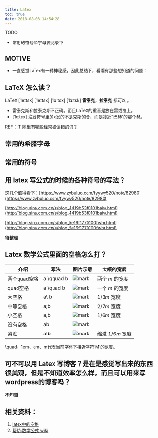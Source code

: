 ```yaml
---
title: Latex
toc: true
date: 2018-08-03 14:54:28
---
```







TODO

- 常用的符号和字母要记录下



## MOTIVE

* 一直感觉LaTex有一种神秘感，因此总结下，看看有那些想知道的问题：





## LaTeX 怎么读？

LaTeX [ˈleɪtɛk] [ˈleɪtɛx] [ˈlɑːtɛx] [ˈlɑːtɛk] **雷泰克**，**拉泰克** 都可以 。

  * 雷泰克斯和拉泰克斯不正确。而且LaTeX的重音是放在雷或拉上。
  * [ˈlɑːtɛx] 注音符号里的x发的不是克斯的音，而是接近“巴赫”的那个赫。


REF：[IT 圈里有哪些经常被读错的词？](https://www.zhihu.com/question/19739907)




## 常用的希腊字母





## 常用的符号





## 用 latex 写公式的时候的各种符号的写法？


这几个值得看下：[https://www.zybuluo.com/fyywy520/note/82980](https://www.zybuluo.com/fyywy520/note/82980)

[http://blog.sina.com.cn/s/blog_4419b53f0101baiw.html](http://blog.sina.com.cn/s/blog_4419b53f0101baiw.html)

[http://blog.sina.com.cn/s/blog_5e16f1770100fwhr.html](http://blog.sina.com.cn/s/blog_5e16f1770100fwhr.html)

**待整理**






## Latex 数学公式里面的空格怎么打？

| 介绍 | 写法 | 图片示意 | 大概的宽度  |
| ------------ | ---------- | ------------------------------------------------------------ | -------------- |
| 两个quad空格 | a \qquad b | ![mark](http://pacdb2bfr.bkt.clouddn.com/blog/image/180803/c7A6imL82l.png?imageslim) | 两个 *m* 的宽度  |
| quad空格     | a \quad b  | ![mark](http://pacdb2bfr.bkt.clouddn.com/blog/image/180803/GLC1aDF2ge.png?imageslim) | 一个 *m* 的宽度  |
| 大空格       | a\ b       | ![mark](http://pacdb2bfr.bkt.clouddn.com/blog/image/180803/dI37C4EFCm.png?imageslim) | 1/3*m* 宽度     |
| 中等空格     | a\;b       | ![mark](http://pacdb2bfr.bkt.clouddn.com/blog/image/180803/g6BLbILmla.png?imageslim) | 2/7*m* 宽度     |
| 小空格       | a\,b       | ![mark](http://pacdb2bfr.bkt.clouddn.com/blog/image/180803/F3iLh3JFm1.png?imageslim) | 1/6*m* 宽度     |
| 没有空格     | ab         | ![mark](http://pacdb2bfr.bkt.clouddn.com/blog/image/180803/kgJkdmLFj1.png?imageslim) |                |
| 紧贴         | a\!b       | ![mark](http://pacdb2bfr.bkt.clouddn.com/blog/image/180803/f39mKCFHfC.png?imageslim) | 缩进 1/6*m* 宽度 |



\quad、1em、em、m代表当前字体下接近字符‘M’的宽度。


## 可不可以用 Latex 写博客？是在是感觉写出来的东西很美观，但是不知道效率怎么样，而且可以用来写wordpress的博客吗？


**不知道**



## 相关资料：

1. [latex中的空格](https://blog.csdn.net/seaskying/article/details/51316607)
2. [帮助:数学公式 wiki](https://zh.wikipedia.org/wiki/Help:%E6%95%B0%E5%AD%A6%E5%85%AC%E5%BC%8F)
